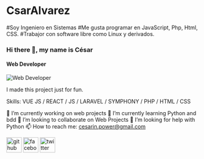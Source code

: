# CsarAlvarez
#Soy Ingeniero en Sistemas
#Me gusta programar en JavaScript, Php, Html, CSS.
#Trabajor con software libre como Linux y derivados.
### Hi there 👋, my name is César
#### Web Developer
![Web Developer](https://github.com/CsarAvarez/CsarAlvarez/blob/master/banner-github.png)

I made this project just for fun.

Skills: VUE JS / REACT / JS / LARAVEL / SYMPHONY / PHP / HTML / CSS

🔭 I’m currently working on web projects 🌱 I’m currently learning Python and bdd 👯 I’m looking to collaborate on Web Projects 🤔 I’m looking for help with Python 📫 How to reach me: cesarin.power@gmail.com 

[<img src='https://cdn.jsdelivr.net/npm/simple-icons@3.0.1/icons/github.svg' alt='github' height='40'>](https://github.com/CsarAlvarez)  [<img src='https://cdn.jsdelivr.net/npm/simple-icons@3.0.1/icons/facebook.svg' alt='facebook' height='40'>](https://www.facebook.com/powercsar)  [<img src='https://cdn.jsdelivr.net/npm/simple-icons@3.0.1/icons/twitter.svg' alt='twitter' height='40'>](https://twitter.com/@csar_alvarez)  

